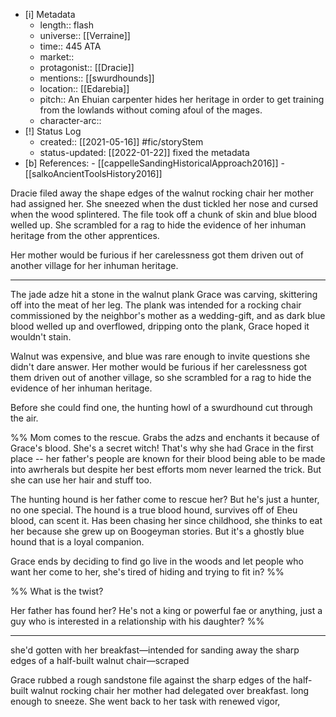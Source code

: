- [i] Metadata
	- length:: flash
	- universe::  [[Verraine]]
	- time:: 445 ATA
	- market::
	- protagonist:: [[Dracie]]
	- mentions:: [[swurdhounds]] 
	- location:: [[Edarebia]]
	- pitch:: An Ehuian carpenter hides her heritage in order to get training from the lowlands without coming afoul of the mages.
	- character-arc::
- [!] Status Log
	-  created:: [[2021-05-16]]  #fic/storyStem 
	-  status-updated: [[2022-01-22]] fixed the metadata
- [b] References:
	  - [[cappelleSandingHistoricalApproach2016]]
	  - [[salkoAncientToolsHistory2016]]

Dracie filed away the shape edges of the walnut rocking chair her mother had assigned her. She sneezed when the dust tickled her nose and cursed when the wood splintered. The file took off a chunk of skin and blue blood welled up. She scrambled for a rag to hide the evidence of her inhuman heritage from the other apprentices. 

Her mother would be furious if her carelessness got them driven out of another village for her inhuman heritage. 

*** 

The jade adze hit a stone in the walnut plank Grace was carving, skittering off into the meat of her leg. The plank was intended for a rocking chair commissioned by the neighbor's mother as a wedding-gift, and as dark blue blood welled up and overflowed, dripping onto the plank, Grace hoped it wouldn't stain. 

Walnut was expensive, and blue was rare enough to invite questions she didn't dare answer. Her mother would be furious if her carelessness got them driven out of another village, so she scrambled for a rag to hide the evidence of her inhuman heritage. 

Before she could find one, the hunting howl of a swurdhound cut through the air. 

%%
Mom comes to the rescue. Grabs the adzs and enchants it because of Grace's blood. She's a secret witch! That's why she had Grace in the first place -- her father's people are known for their blood being able to be made into awrherals but despite her best efforts mom never learned the trick. But she can use her hair and stuff too. 

The hunting hound is her father come to rescue her? But he's just a hunter, no one special. The hound is a true blood hound, survives off of Eheu blood, can scent it. Has been chasing her since childhood, she thinks to eat her because she grew up on Boogeyman stories. But it's a ghostly blue hound that is a loyal companion. 

Grace ends by deciding to find go live in the woods and let people who want her come to her, she's tired of hiding and trying to fit in? %%


%% 
What is the twist?

Her father has found her? He's not a king or powerful fae or anything, just a guy who is interested in a relationship with his daughter? 
%%

* * * 


she'd gotten with her breakfast—intended for sanding away the sharp edges of a half-built walnut chair—scraped 

Grace rubbed a rough sandstone file against the sharp edges of the half-built walnut rocking chair her mother had delegated over breakfast. long enough to sneeze. She went back to her task with renewed vigor, 







